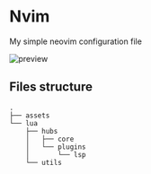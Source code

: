 # Nvim

My simple neovim configuration file

![preview](https://github.com/k-hubs-k/nvim/assets/screenshot.png)

## Files structure

```shell
.
├── assets
└── lua
    ├── hubs
    │   ├── core
    │   └── plugins
    │       └── lsp
    └── utils
```
